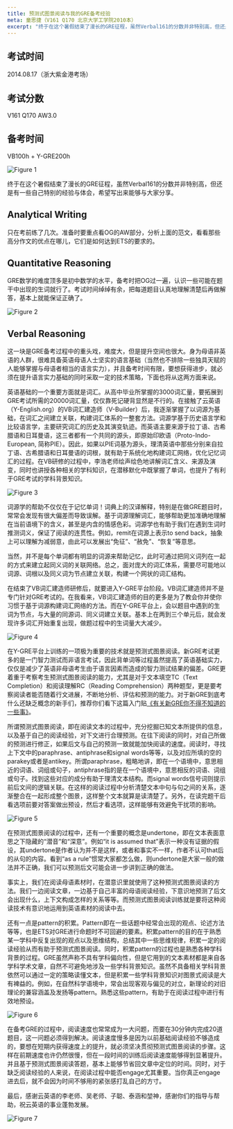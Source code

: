 ```yaml
---
title: 预测式图景阅读与我的GRE备考经验
meta: 童思捷（V161 Q170 北京大学工学院2010本）
excerpt: "终于在这个暑假结束了漫长的GRE征程，虽然Verbal161的分数并非特别高，但还是有一些自己特别的经验与体会，希望写出来能够与大家分享。"
---
```


## 考试时间

2014.08.17（浙大紫金港考场）

## 考试分数

V161 Q170 AW3.0

## 备考时间

VB100h + Y-GRE200h

![Figure 1](/images/feedback-posts/17-1.jpg)

终于在这个暑假结束了漫长的GRE征程，虽然Verbal161的分数并非特别高，但还是有一些自己特别的经验与体会，希望写出来能够与大家分享。

## Analytical Writing

只在考前练了几次。准备时要重点看OG的AW部分，分析上面的范文，看看那些高分作文的优点在哪儿，它们是如何达到ETS的要求的。

## Quantitative Reasoning

GRE数学的难度顶多是初中数学的水平，备考时把OG过一遍，认识一些可能在题干中出现的生词就行了。考试时间绰绰有余，把每道题目认真地理解清楚后再做解答，基本上就能保证正确了。

![Figure 2](/images/feedback-posts/17-2.jpg)

## Verbal Reasoning

这一块是GRE备考过程中的重头戏，难度大，但是提升空间也很大。身为母语非英语的人群，很难具备英语母语人士坚实的语言基础（当然也不排除一些独具天赋的人能够掌握与母语者相当的语言实力），并且备考时间有限，要想获得进步，就必须在提升语言实力基础的同时采取一定的技术策略，下面也将从这两方面来说。

英语基础的一个重要方面就是词汇。从高中毕业所掌握的3000词汇量，要拓展到GRE考试所需的20000词汇量，仅仅靠死记硬背显然是不行的。在接触了云英语（Y-English.org）的VB词汇建造师（V-Builder）后，我逐渐掌握了以词源为基础，在词汇之间建立关联，构建词汇体系的一整套方法。词源学基于历史语言学和比较语言学，主要研究词汇的历史及其演变轨迹。而英语主要来源于拉丁语、古希腊语和日耳曼语，这三者都有一个共同的源头，即原始印欧语（Proto-Indo-European, 简称PIE）。因此，如果以PIE词基为源头，理清英语中那些分别来自拉丁语、古希腊语和日耳曼语的词根，就有助于系统化地构建词汇网络，优化记忆词汇的过程。在VB研修的过程中，李浩老师绘声绘色地讲解词汇含义、来源及演变，同时也讲授各种相关的学科知识，在潜移默化中既掌握了单词，也提升了有利于GRE考试的学科背景知识。

![Figure 3](/images/feedback-posts/17-3.jpg)

词源学的帮助不仅仅在于记忆单词！词典上的汉译解释，特别是在做GRE题目时，常常会发现有很大偏差而导致误解。基于词源理解词汇，能够帮助更加准确地理解在当前语境下的含义，甚至是内含的情感色彩。词源学也有助于我们在遇到生词时推测词义，保证了阅读的连贯性。例如，remit在词源上表示to send back，抽象上可以理解为减弱意，由此可以发展出“免征”、“赦免”、“恢复”等意思。

当然，并不是每个单词都有明显的词源来帮助记忆，此时可通过把同义词列在一起的方式来建立起同义词的关联网络。总之，面对庞大的词汇体系，需要尽可能地以词源、词根以及同义词为节点建立关联，构建一个网状的词汇结构。

在结束了VB词汇建造师研修后，就要进入Y-GRE平台阶段。VB词汇建造师并不是专门针对GRE考试的。在我看来，VB词汇建造师的目的更多是为了教会你并使你习惯于基于词源构建词汇网络的方法。而在Y-GRE平台上，会以题目中遇到的生词为节点，与大量的同源词、同义词建立关联。基本上在两到三个单元后，就会发现许多词汇开始重复出现，做题过程中的生词量大大减少。

![Figure 4](/images/feedback-posts/17-4.jpg)

在Y-GRE平台上训练的一项极为重要的技术就是预测式图景阅读。新GRE考试更多的是一门智力测试而非语言考试，因此背单词等过程虽然提高了英语基础实力，仅仅是减少了英语非母语考生由于语言因素而造成的智力测试结果的偏差。GRE更着重于考察考生预测式图景阅读的能力，尤其是对于文本填空TC（Text Completion）和阅读理解RC（Reading Comprehension）两种题型，更是要考察阅读者能否随着行文进展，不断地分析、评估和预测的能力。对于新GRE到底考什么还缺乏概念的新手们，推荐你们看下这篇入门贴[《有关新GRE你不得不知道的一些事》](/feedback/post/013/)。

所谓预测式图景阅读，即在阅读文本的过程中，充分挖掘已知文本所提供的信息，以及基于自己的阅读经验，对下文进行合理预测。在往下阅读的同时，对自己所做的预测进行修正，如果后文与自己的预测一致就能加快阅读的速度。阅读时，寻找上下文中的paraphrase、antiphrase和signal words等等，以及对应所填的空的parakey或者是antikey。所谓paraphrase，粗略地讲，即在一个语境中，意思相近的词语、词组或句子，antiphrase指的是在一个语境中，意思相反的词语、词组或句子。找到这些对应的成分有助于理清文本结构。而signal words信号词则提示前后文间的逻辑关联。在这样的阅读过程中分析清楚文本中句与句之间的关系，逐渐整合在一起形成整个图景，这样整个文本就算是读清楚了。另外，在读完题干后看选项前要对答案做出预设，然后才看选项，这样能够有效避免干扰项的影响。

![Figure 5](/images/feedback-posts/17-5.jpg)

在预测式图景阅读的过程中，还有一个重要的概念是undertone，即在文本表面意思之下隐藏的“潜音”和“深意”。例如“it is assumed that”表示一种没有证据的假设，其undertone是作者认为并不是这样，或者和事实不一样，作者不认可that后的从句的内容。看到“as a rule”惯常大家都怎么做，则undertone是大家一般的做法并不正确，我们可以预测后文可能会进一步讲到正确的做法。

事实上，我们在阅读母语素材时，在潜意识里就使用了这种预测式图景阅读的方法。我们一边阅读文章，一边基于自己丰富的母语阅读经验，下意识地预测了后文会出现什么，上下文构成怎样的关系等等。而预测式图景阅读训练就是要将这种阅读技术有意识地运用到英语素材的阅读中去。

还有一点是pattern的积累。Pattern即在一些话题中经常会出现的观点、论述方法等等，也是ETS对GRE进行命题时不可回避的要素。积累pattern的目的在于熟悉某一学科中反复出现的观点以及思维结构，总结其中一些思维规律，积累一定的阅读经验从而有助于预测式图景阅读。同时，积累pattern的过程也是熟悉各种学科背景的过程。GRE虽然声称不具有学科偏向性，但是它用到的文本素材都是来自各学科学术文章，自然不可避免地涉及一些学科背景知识。虽然不具备相关学科背景依然可以通过一定的策略读懂文本，但是积累一些学科背景知识对图景式阅读是大有裨益的。例如，在自然科学语境中，常会出现客观与偏见的对立，新理论的对旧理论的兼容涵盖及发扬等pattern。熟悉这些pattern，有助于在阅读过程中进行有效地预设。

![Figure 6](/images/feedback-posts/17-6.jpg)

在备考GRE的过程中，阅读速度也常常成为一大问题，而要在30分钟内完成20道题目，这一问题必须得到解决。阅读速度慢多是因为以前基础阅读经验不够造成的，要想在短期内获得速度上的提升，就必须坚决贯彻预测式图景阅读的步骤。这样在前期速度也许仍然很慢，但在一段时间的训练后阅读速度能够得到显著提升。并且基于预测式图景阅读答题，基本上能够节省回文章中定位的时间。同时，对于缺乏阅读经验的人来说，在阅读过程中能否engage尤其重要。当你真正engage进去后，就不会因为时间不够用的紧张感打乱自己的方寸。

最后，感谢云英语的李老师、吴老师、子聪、泰涵和堃神，感谢你们的指导与帮助，祝云英语的事业蓬勃发展。

![Figure 7](/images/feedback-posts/17-7.jpg)
